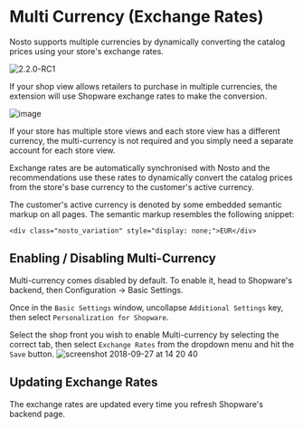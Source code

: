 # Multi Currency \(Exchange Rates\)

Nosto supports multiple currencies by dynamically converting the catalog prices using your store's exchange rates.

![2.2.0-RC1](https://img.shields.io/badge/nosto-2.2.0-red.svg)

If your shop view allows retailers to purchase in multiple currencies, the extension will use Shopware exchange rates to make the conversion.

![image](https://user-images.githubusercontent.com/2778820/46143469-bbe91b80-c262-11e8-8ed9-fc33d7e1abdc.png)

If your store has multiple store views and each store view has a different currency, the multi-currency is not required and you simply need a separate account for each store view.

Exchange rates are be automatically synchronised with Nosto and the recommendations use these rates to dynamically convert the catalog prices from the store's base currency to the customer's active currency.

The customer's active currency is denoted by some embedded semantic markup on all pages. The semantic markup resembles the following snippet:

```markup
<div class="nosto_variation" style="display: none;">EUR</div>
```

## Enabling / Disabling Multi-Currency

Multi-currency comes disabled by default. To enable it, head to Shopware's backend, then Configuration -&gt; Basic Settings.

Once in the `Basic Settings` window, uncollapse `Additional Settings` key, then select `Personalization for Shopware`.

Select the shop front you wish to enable Multi-currency by selecting the correct tab, then select `Exchange Rates` from the dropdown menu and hit the `Save` button. ![screenshot 2018-09-27 at 14 20 40](https://user-images.githubusercontent.com/2778820/46143286-28174f80-c262-11e8-9811-b4011f0b1dd2.png)

## Updating Exchange Rates

The exchange rates are updated every time you refresh Shopware's backend page.

